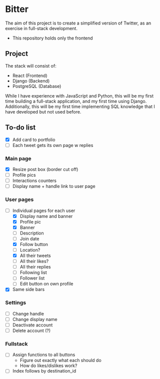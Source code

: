 # Bitter

The aim of this project is to create a simplified version of Twitter, as an exercise in full-stack development.

- This repository holds only the frontend

## Project

The stack will consist of:

- React (Frontend)
- Django (Backend)
- PostgreSQL (Database)

While I have experience with JavaScript and Python, this will be my first time building a full-stack application, and my first time using Django. Additionally, this will be my first time implementing SQL knowledge that I have developed but not used before.

## To-do list

- [x] Add card to portfolio
- [ ] Each tweet gets its own page w replies

### Main page

- [x] Resize post box (border cut off)
- [ ] Profile pics
- [ ] Interactions counters
- [ ] Display name + handle link to user page

### User pages

- [ ] Individual pages for each user
  - [x] Display name and banner
  - [x] Profile pic
  - [x] Banner
  - [ ] Description
  - [ ] Join date
  - [x] Follow button
  - [ ] Location?
  - [x] All their tweets
  - [ ] All their likes?
  - [ ] All their replies
  - [ ] Following list
  - [ ] Follower list
  - [ ] Edit button on own profile
- [x] Same side bars

### Settings

- [ ] Change handle
- [ ] Change display name
- [ ] Deactivate account
- [ ] Delete account (?)

### Fullstack

- [ ] Assign functions to all buttons
  - Figure out exactly what each should do
  - How do likes/dislikes work?
- [ ] Index follows by destination_id
